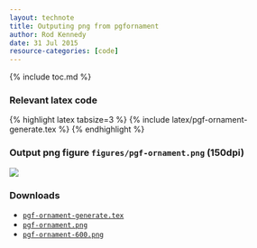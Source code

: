```yaml
---
layout: technote
title: Outputing png from pgfornament
author: Rod Kennedy
date: 31 Jul 2015
resource-categories: [code]
---
```


{% include toc.md %}

### Relevant latex code

{% highlight latex tabsize=3 %}
{% include latex/pgf-ornament-generate.tex %}
{% endhighlight %}

### Output png figure <code>figures/pgf-ornament.png</code> (150dpi)

<img src="{{ site.baseurl }}/images/pgf-ornament.png">

### Downloads

- <a href="ornament/pgf-ornament-generate.tex" download><code>pgf-ornament-generate.tex</code></a>
- <a href="ornament/figures/pgf-ornament.png" download><code>pgf-ornament.png</code></a>
- <a href="ornament/figures/pgf-ornament-600.png" download><code>pgf-ornament-600.png</code></a>
